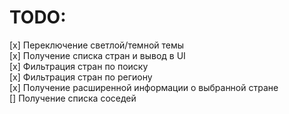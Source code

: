 # TODO:

[x] Переключение светлой/темной темы
<br>
[x] Получение списка стран и вывод в UI
<br>
[x] Фильтрация стран по поиску
<br>
[x] Фильтрация стран по региону
<br>
[x] Получение расширенной информации о выбранной стране
<br>
[] Получение списка соседей
